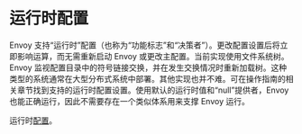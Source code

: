 # 运行时配置

Envoy 支持“运行时”配置（也称为“功能标志”和“决策者”）。更改配置设置后将立即影响运算，而无需重新启动 Envoy 或更改主配置。当前实现使用文件系统树。Envoy 监视配置目录中的符号链接交换，并在发生交换情况时重新加载树。这种类型的系统通常在大型分布式系统中部署。其他实现也并不难。可在操作指南的相关章节找到支持的运行时配置设置。使用默认的运行时值和“null”提供者，Envoy 也能正确运行，因此不需要存在一个类似体系用来支撑 Envoy 运行。 

运行时[配置](../../configuration/runtime.md#config-runtime)。